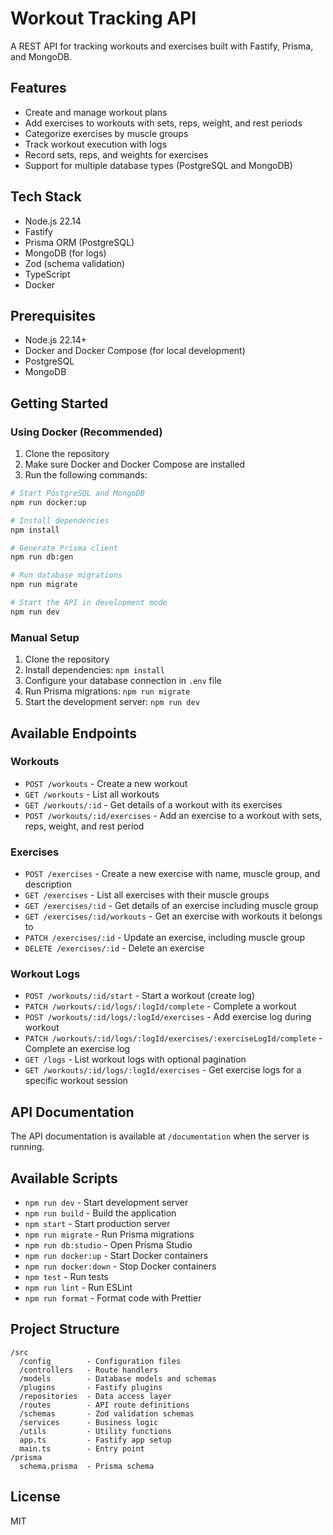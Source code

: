 # Workout Tracking API

A REST API for tracking workouts and exercises built with Fastify, Prisma, and MongoDB.

## Features

- Create and manage workout plans
- Add exercises to workouts with sets, reps, weight, and rest periods
- Categorize exercises by muscle groups
- Track workout execution with logs
- Record sets, reps, and weights for exercises
- Support for multiple database types (PostgreSQL and MongoDB)

## Tech Stack

- Node.js 22.14
- Fastify
- Prisma ORM (PostgreSQL)
- MongoDB (for logs)
- Zod (schema validation)
- TypeScript
- Docker

## Prerequisites

- Node.js 22.14+
- Docker and Docker Compose (for local development)
- PostgreSQL
- MongoDB

## Getting Started

### Using Docker (Recommended)

1. Clone the repository
2. Make sure Docker and Docker Compose are installed
3. Run the following commands:

```bash
# Start PostgreSQL and MongoDB
npm run docker:up

# Install dependencies
npm install

# Generate Prisma client
npm run db:gen

# Run database migrations
npm run migrate

# Start the API in development mode
npm run dev
```

### Manual Setup

1. Clone the repository
2. Install dependencies: `npm install`
3. Configure your database connection in `.env` file
4. Run Prisma migrations: `npm run migrate`
5. Start the development server: `npm run dev`

## Available Endpoints

### Workouts

- `POST /workouts` - Create a new workout
- `GET /workouts` - List all workouts
- `GET /workouts/:id` - Get details of a workout with its exercises
- `POST /workouts/:id/exercises` - Add an exercise to a workout with sets, reps, weight, and rest period

### Exercises

- `POST /exercises` - Create a new exercise with name, muscle group, and description
- `GET /exercises` - List all exercises with their muscle groups
- `GET /exercises/:id` - Get details of an exercise including muscle group
- `GET /exercises/:id/workouts` - Get an exercise with workouts it belongs to
- `PATCH /exercises/:id` - Update an exercise, including muscle group
- `DELETE /exercises/:id` - Delete an exercise

### Workout Logs

- `POST /workouts/:id/start` - Start a workout (create log)
- `PATCH /workouts/:id/logs/:logId/complete` - Complete a workout
- `POST /workouts/:id/logs/:logId/exercises` - Add exercise log during workout
- `PATCH /workouts/:id/logs/:logId/exercises/:exerciseLogId/complete` - Complete an exercise log
- `GET /logs` - List workout logs with optional pagination
- `GET /workouts/:id/logs/:logId/exercises` - Get exercise logs for a specific workout session

## API Documentation

The API documentation is available at `/documentation` when the server is running.

## Available Scripts

- `npm run dev` - Start development server
- `npm run build` - Build the application
- `npm start` - Start production server
- `npm run migrate` - Run Prisma migrations
- `npm run db:studio` - Open Prisma Studio
- `npm run docker:up` - Start Docker containers
- `npm run docker:down` - Stop Docker containers
- `npm test` - Run tests
- `npm run lint` - Run ESLint
- `npm run format` - Format code with Prettier

## Project Structure

```
/src
  /config        - Configuration files
  /controllers   - Route handlers
  /models        - Database models and schemas
  /plugins       - Fastify plugins
  /repositories  - Data access layer
  /routes        - API route definitions
  /schemas       - Zod validation schemas
  /services      - Business logic
  /utils         - Utility functions
  app.ts         - Fastify app setup
  main.ts        - Entry point
/prisma
  schema.prisma  - Prisma schema
```

## License

MIT
